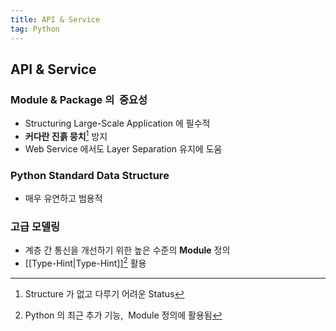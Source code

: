 ```yaml
---
title: API & Service
tag: Python
---
```


## API & Service

### Module & Package 의 &nbsp;중요성

- Structuring Large-Scale Application 에 필수적
- **커다란 진흙 뭉치**[^1] 방지
- Web Service 에서도 Layer Separation 유지에 도움

### Python Standard Data Structure

- 매우 유연하고 범용적

### 고급 모델링

- 계층 간 통신을 개선하기 위한 높은 수준의 **Module** 정의
- [[Type-Hint|Type-Hint]][^2] 활용

[^1]: Structure 가 없고 다루기 어려운 Status

[^2]: Python 의 최근 추가 기능, &nbsp;Module 정의에 활용됨
